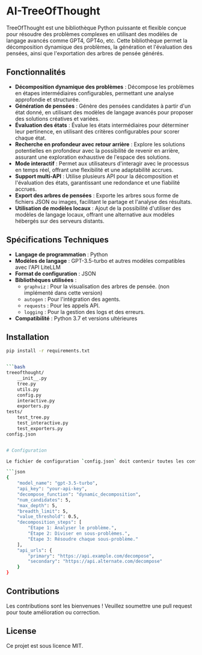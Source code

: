 # AI-TreeOfThought

TreeOfThought est une bibliothèque Python puissante et flexible conçue pour résoudre des problèmes complexes en utilisant des modèles de langage avancés comme GPT4, GPT4o, etc. Cette bibliothèque permet la décomposition dynamique des problèmes, la génération et l'évaluation des pensées, ainsi que l'exportation des arbres de pensée générés.

## Fonctionnalités

- **Décomposition dynamique des problèmes** : Décompose les problèmes en étapes intermédiaires configurables, permettant une analyse approfondie et structurée.
- **Génération de pensées** : Génère des pensées candidates à partir d'un état donné, en utilisant des modèles de langage avancés pour proposer des solutions créatives et variées.
- **Évaluation des états** : Évalue les états intermédiaires pour déterminer leur pertinence, en utilisant des critères configurables pour scorer chaque état.
- **Recherche en profondeur avec retour arrière** : Explore les solutions potentielles en profondeur avec la possibilité de revenir en arrière, assurant une exploration exhaustive de l'espace des solutions.
- **Mode interactif** : Permet aux utilisateurs d'interagir avec le processus en temps réel, offrant une flexibilité et une adaptabilité accrues.
- **Support multi-API** : Utilise plusieurs API pour la décomposition et l'évaluation des états, garantissant une redondance et une fiabilité accrues.
- **Export des arbres de pensées** : Exporte les arbres sous forme de fichiers JSON ou images, facilitant le partage et l'analyse des résultats.
- **Utilisation de modèles locaux** : Ajout de la possibilité d'utiliser des modèles de langage locaux, offrant une alternative aux modèles hébergés sur des serveurs distants.

## Spécifications Techniques

- **Langage de programmation** : Python
- **Modèles de langage** : GPT-3.5-turbo et autres modèles compatibles avec l'API LiteLLM
- **Format de configuration** : JSON
- **Bibliothèques utilisées** :
  - `graphviz` : Pour la visualisation des arbres de pensée. (non implémenté dans cette version)
  - `autogen` : Pour l'intégration des agents.
  - `requests` : Pour les appels API.
  - `logging` : Pour la gestion des logs et des erreurs.
- **Compatibilité** : Python 3.7 et versions ultérieures

## Installation

```bash
pip install -r requirements.txt


```bash
treeofthought/
    __init__.py
    tree.py
    utils.py
    config.py
    interactive.py
    exporters.py
tests/
    test_tree.py
    test_interactive.py
    test_exporters.py
config.json


# Configuration

Le fichier de configuration `config.json` doit contenir toutes les configurations nécessaires, y compris les URL d'API, les étapes de décomposition et d'autres paramètres.

```json
{
    "model_name": "gpt-3.5-turbo",
    "api_key": "your-api-key",
    "decompose_function": "dynamic_decomposition",
    "num_candidates": 5,
    "max_depth": 5,
    "breadth_limit": 5,
    "value_threshold": 0.5,
    "decomposition_steps": [
        "Étape 1: Analyser le problème.",
        "Étape 2: Diviser en sous-problèmes.",
        "Étape 3: Résoudre chaque sous-problème."
    ],
    "api_urls": {
        "primary": "https://api.example.com/decompose",
        "secondary": "https://api.alternate.com/decompose"
    }
}
```

## Contributions

Les contributions sont les bienvenues ! Veuillez soumettre une pull request pour toute amélioration ou correction.

## License

Ce projet est sous licence MIT.
